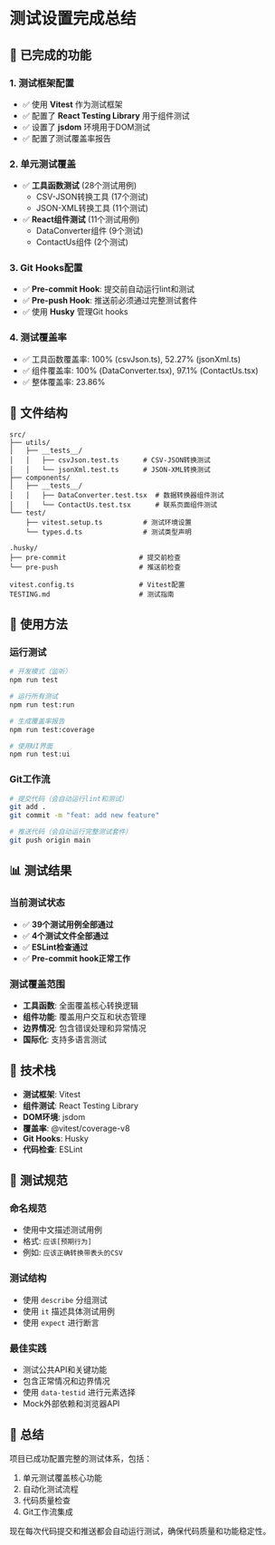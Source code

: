 # 测试设置完成总结

## 🎯 已完成的功能

### 1. 测试框架配置
- ✅ 使用 **Vitest** 作为测试框架
- ✅ 配置了 **React Testing Library** 用于组件测试
- ✅ 设置了 **jsdom** 环境用于DOM测试
- ✅ 配置了测试覆盖率报告

### 2. 单元测试覆盖
- ✅ **工具函数测试** (28个测试用例)
  - CSV-JSON转换工具 (17个测试)
  - JSON-XML转换工具 (11个测试)
- ✅ **React组件测试** (11个测试用例)
  - DataConverter组件 (9个测试)
  - ContactUs组件 (2个测试)

### 3. Git Hooks配置
- ✅ **Pre-commit Hook**: 提交前自动运行lint和测试
- ✅ **Pre-push Hook**: 推送前必须通过完整测试套件
- ✅ 使用 **Husky** 管理Git hooks

### 4. 测试覆盖率
- ✅ 工具函数覆盖率: 100% (csvJson.ts), 52.27% (jsonXml.ts)
- ✅ 组件覆盖率: 100% (DataConverter.tsx), 97.1% (ContactUs.tsx)
- ✅ 整体覆盖率: 23.86%

## 📁 文件结构

```
src/
├── utils/
│   ├── __tests__/
│   │   ├── csvJson.test.ts      # CSV-JSON转换测试
│   │   └── jsonXml.test.ts      # JSON-XML转换测试
├── components/
│   ├── __tests__/
│   │   ├── DataConverter.test.tsx  # 数据转换器组件测试
│   │   └── ContactUs.test.tsx      # 联系页面组件测试
└── test/
    ├── vitest.setup.ts          # 测试环境设置
    └── types.d.ts               # 测试类型声明

.husky/
├── pre-commit                  # 提交前检查
└── pre-push                    # 推送前检查

vitest.config.ts                # Vitest配置
TESTING.md                      # 测试指南
```

## 🚀 使用方法

### 运行测试
```bash
# 开发模式（监听）
npm run test

# 运行所有测试
npm run test:run

# 生成覆盖率报告
npm run test:coverage

# 使用UI界面
npm run test:ui
```

### Git工作流
```bash
# 提交代码（会自动运行lint和测试）
git add .
git commit -m "feat: add new feature"

# 推送代码（会自动运行完整测试套件）
git push origin main
```

## 📊 测试结果

### 当前测试状态
- ✅ **39个测试用例全部通过**
- ✅ **4个测试文件全部通过**
- ✅ **ESLint检查通过**
- ✅ **Pre-commit hook正常工作**

### 测试覆盖范围
- **工具函数**: 全面覆盖核心转换逻辑
- **组件功能**: 覆盖用户交互和状态管理
- **边界情况**: 包含错误处理和异常情况
- **国际化**: 支持多语言测试

## 🔧 技术栈

- **测试框架**: Vitest
- **组件测试**: React Testing Library
- **DOM环境**: jsdom
- **覆盖率**: @vitest/coverage-v8
- **Git Hooks**: Husky
- **代码检查**: ESLint

## 📝 测试规范

### 命名规范
- 使用中文描述测试用例
- 格式: `应该[预期行为]`
- 例如: `应该正确转换带表头的CSV`

### 测试结构
- 使用 `describe` 分组测试
- 使用 `it` 描述具体测试用例
- 使用 `expect` 进行断言

### 最佳实践
- 测试公共API和关键功能
- 包含正常情况和边界情况
- 使用 `data-testid` 进行元素选择
- Mock外部依赖和浏览器API

## 🎉 总结

项目已成功配置完整的测试体系，包括：
1. 单元测试覆盖核心功能
2. 自动化测试流程
3. 代码质量检查
4. Git工作流集成

现在每次代码提交和推送都会自动运行测试，确保代码质量和功能稳定性。 